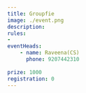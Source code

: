 ```yaml
---
title: Groupfie
image: ./event.png
description:  
rules: 
- 
eventHeads:
    - name: Raveena(CS)
      phone: 9207442310
    
prize: 1000
registration: 0
---
```

